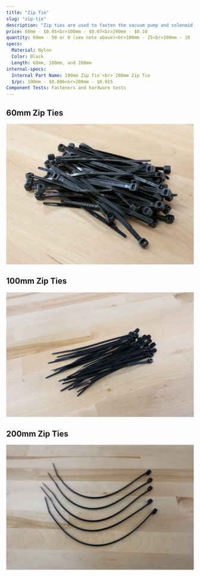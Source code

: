 ```yaml
---
title: "Zip Tie"
slug: "zip-tie"
description: "Zip ties are used to fasten the vacuum pump and solenoid valve to their mounts, and for cable management throughout FarmBot."
price: 60mm - $0.05<br>100mm - $0.07<br>200mm - $0.10
quantity: 60mm - 50 or 0 (see note above)<br>100mm - 25<br>200mm - 10
specs:
  Material: Nylon
  Color: Black
  Length: 60mm, 100mm, and 200mm
internal-specs:
  Internal Part Name: 100mm Zip Tie`<br>`200mm Zip Tie
  $/pc: 100mm - $0.006<br>200mm - $0.015
Component Tests: Fasteners and hardware tests
---
```


## 60mm Zip Ties

![60mm zip ties](_images/60mm_zip_ties.jpg)

## 100mm Zip Ties

![100mm zip ties](_images/100mm_zip_ties.jpg)

## 200mm Zip Ties

![200mm zip ties](_images/200mm_zip_ties.jpg)
